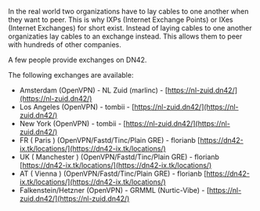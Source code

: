 In the real world two organizations have to lay cables to one another when they want to peer. This is why IXPs (Internet Exchange Points) or IXes (Internet Exchanges) for short exist. Instead of laying cables to one another organizaties lay cables to an exchange instead. This allows them to peer with hundreds of other companies.

A few people provide exchanges on DN42.

The following exchanges are available:
* Amsterdam (OpenVPN) - NL Zuid (marlinc) - [https://nl-zuid.dn42/](https://nl-zuid.dn42/)
* Los Angeles (OpenVPN) - tombii - [https://nl-zuid.dn42/](https://nl-zuid.dn42/)
* New York (OpenVPN) - tombii - [https://nl-zuid.dn42/](https://nl-zuid.dn42/)
* FR ( Paris ) (OpenVPN/Fastd/Tinc/Plain GRE) - florianb [https://dn42-ix.tk/locations/](https://dn42-ix.tk/locations/)
* UK ( Manchester ) (OpenVPN/Fastd/Tinc/Plain GRE) - florianb [https://dn42-ix.tk/locations/](https://dn42-ix.tk/locations/)
* AT ( Vienna ) (OpenVPN/Fastd/Tinc/Plain GRE) - florianb [https://dn42-ix.tk/locations/](https://dn42-ix.tk/locations/)
* Falkenstein/Hetzner (OpenVPN) - GRMML (Nurtic-Vibe) - [https://nl-zuid.dn42/](https://nl-zuid.dn42/)